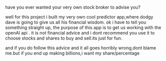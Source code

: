 have you ever wanted your very own stock broker to advise you?

well for this project i built my very own cool predictor app,where dodgy dave is going to give us all his financial wisdom.
ok i have to tell you something straight up, the purpose of this app is to get us working with the openAI api . it is not financial advice and i dont recommend you use it to choose stocks and shares to buy and sell.its just for fun.

and if you do follow this advice and it all goes horribly wrong,dont blame me.but if you end up making billions,i want my share/percentage
